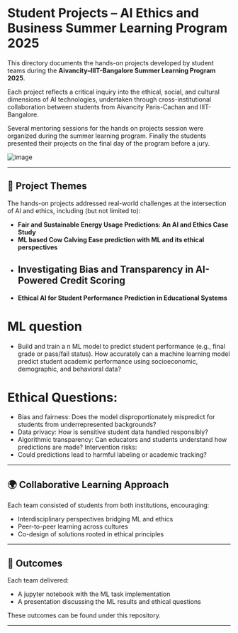 # Student Projects – AI Ethics and Business Summer Learning Program 2025

This directory documents the hands-on projects developed by student teams during the **Aivancity–IIIT-Bangalore Summer Learning Program 2025**.

Each project reflects a critical inquiry into the ethical, social, and cultural dimensions of AI technologies, undertaken through cross-institutional collaboration between students from Aivancity Paris-Cachan and IIIT-Bangalore.

Several mentoring sessions for the hands on projects session were organized during the summer learning program. Finally the students presented their projects on the final day of the program before a jury. 

![image](https://github.com/user-attachments/assets/cc605382-4a2e-41fd-843a-66f6685ac986)

---

## 🧠 Project Themes

The hands-on projects addressed real-world challenges at the intersection of AI and ethics, including (but not limited to):

- **Fair and Sustainable Energy Usage Predictions: An AI and Ethics Case Study**
- **ML based Cow Calving Ease prediction with ML and its ethical perspectives**
- **Investigating Bias and Transparency in AI-Powered Credit Scoring**
  ---
- **Ethical AI for Student Performance Prediction in Educational Systems**

# ML question
* Build and train a n ML model to predict student performance (e.g., final grade or pass/fail status). How accurately can a machine learning model predict student academic performance using socioeconomic, demographic, and behavioral data?

# Ethical Questions:
* Bias and fairness: Does the model disproportionately mispredict for students from underrepresented backgrounds?
*  Data privacy: How is sensitive student data handled responsibly?
*  Algorithmic transparency: Can educators and students understand how predictions are made? Intervention risks:
*  Could predictions lead to harmful labeling or academic tracking?

---

## 🌍 Collaborative Learning Approach

Each team consisted of students from both institutions, encouraging:

- Interdisciplinary perspectives bridging ML and ethics
- Peer-to-peer learning across cultures  
- Co-design of solutions rooted in ethical principles
---

## 🏁 Outcomes

Each team delivered:

- A jupyter notebook with the ML task implementation
- A presentation discussing the ML results and ethical questions

These outcomes can be found under this repository.

---

